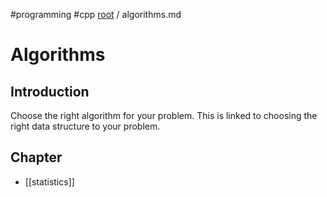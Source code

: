 #programming #cpp
[root](../README.md) / algorithms.md
# Algorithms
## Introduction
Choose the right algorithm for your problem. This is linked to choosing the right data structure to your problem.

## Chapter
- [[statistics]]
